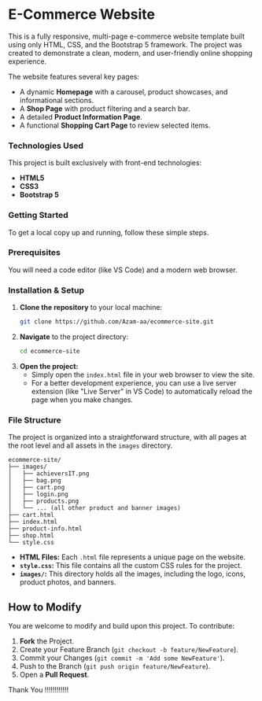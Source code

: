 # E-Commerce Website

This is a fully responsive, multi-page e-commerce website template built using only HTML, CSS, and the Bootstrap 5 framework. The project was created to demonstrate a clean, modern, and user-friendly online shopping experience.

The website features several key pages:
* A dynamic **Homepage** with a carousel, product showcases, and informational sections.
* A **Shop Page** with product filtering and a search bar.
* A detailed **Product Information Page**.
* A functional **Shopping Cart Page** to review selected items.

### Technologies Used
This project is built exclusively with front-end technologies:
* **HTML5**
* **CSS3**
* **Bootstrap 5**

### Getting Started

To get a local copy up and running, follow these simple steps.

### Prerequisites
You will need a code editor (like VS Code) and a modern web browser.

### Installation & Setup
1.  **Clone the repository** to your local machine:
    ```sh
    git clone https://github.com/Azam-aa/ecommerce-site.git
    ```
2.  **Navigate** to the project directory:
    ```sh
    cd ecommerce-site
    ```
3.  **Open the project:**
    * Simply open the `index.html` file in your web browser to view the site.
    * For a better development experience, you can use a live server extension (like "Live Server" in VS Code) to automatically reload the page when you make changes.

### File Structure

The project is organized into a straightforward structure, with all pages at the root level and all assets in the `images` directory.

```
ecommerce-site/
├── images/
│   ├── achieversIT.png
│   ├── bag.png
│   ├── cart.png
│   ├── login.png
│   ├── products.png
│   └── ... (all other product and banner images)
├── cart.html
├── index.html
├── product-info.html
├── shop.html
└── style.css
```
* **HTML Files:** Each `.html` file represents a unique page on the website.
* **`style.css`:** This file contains all the custom CSS rules for the project.
* **`images/`:** This directory holds all the images, including the logo, icons, product photos, and banners.

## How to Modify

You are welcome to modify and build upon this project. To contribute:
1.  **Fork** the Project.
2.  Create your Feature Branch (`git checkout -b feature/NewFeature`).
3.  Commit your Changes (`git commit -m 'Add some NewFeature'`).
4.  Push to the Branch (`git push origin feature/NewFeature`).
5.  Open a **Pull Request**.

Thank You !!!!!!!!!!!!
